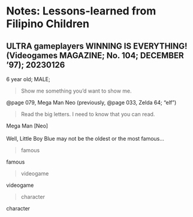 # Notes: Lessons-learned from Filipino Children

## ULTRA gameplayers WINNING IS EVERYTHING! (Videogames MAGAZINE; No. 104; DECEMBER ’97); 20230126

6 year old; MALE;

> Show me something you’d want to show me. 

@page 079, Mega Man Neo (previously, @page 033, Zelda 64; “elf”)

> Read the big letters. I need to know that you can read.

Mega Man [Neo]<br/>
<br/>
Well, Little Boy Blue may not be the oldest or the most famous…

> famous

famous

> videogame

videogame

> character

character

